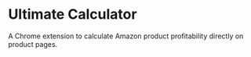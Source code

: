 # Ultimate Calculator
A Chrome extension to calculate Amazon product profitability directly on product pages.
